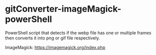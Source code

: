 # gitConverter-imageMagick-powerShell
PowerShell script that detects if the webp file has one or multiple frames then converts it into png or gif file respectively. 

ImageMagick: https://imagemagick.org/index.php
